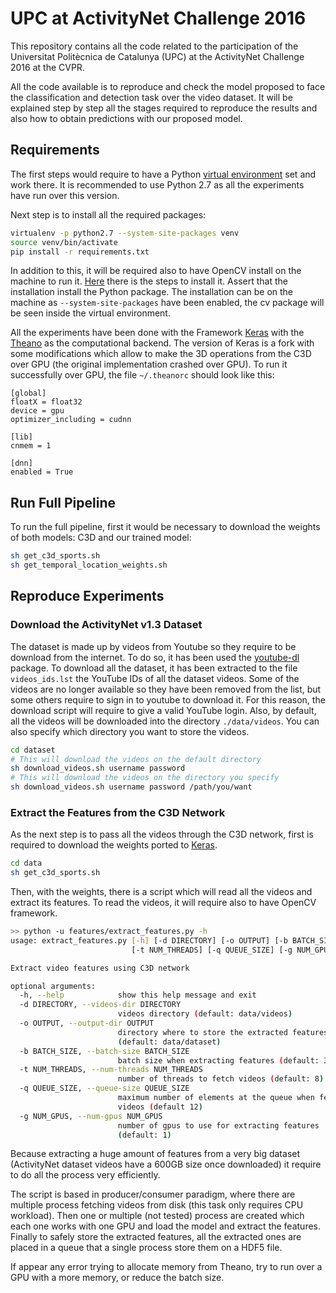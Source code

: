 # UPC at ActivityNet Challenge 2016

This repository contains all the code related to the participation of the Universitat Politècnica
de Catalunya (UPC) at the ActivityNet Challenge 2016 at the CVPR.

All the code available is to reproduce and check the model proposed to face the classification and
detection task over the video dataset. It will be explained step by step all the stages required
to reproduce the results and also how to obtain predictions with our proposed model.


## Requirements

The first steps would require to have a Python
[virtual environment](http://docs.python-guide.org/en/latest/dev/virtualenvs/) set and work there.
It is recommended to use Python 2.7 as all the experiments have run over this version.

Next step is to install all the required packages:
```bash
virtualenv -p python2.7 --system-site-packages venv
source venv/bin/activate
pip install -r requirements.txt
```

In addition to this, it will be required also to have OpenCV install on the machine to run it.
[Here](http://opencv.org/quickstart.html) there is the steps to install it. Assert that the
installation install the Python package. The installation can be on the machine as
`--system-site-packages` have been enabled, the cv package will be seen inside the virtual
environment.

All the experiments have been done with the Framework [Keras](http://keras.io/) with the
[Theano](https://github.com/Theano/Theano) as the computational backend. The version of Keras is a
fork with some modifications which allow to make the 3D operations from the C3D over GPU (the
original implementation crashed over GPU). To run it successfully over GPU, the file `~/.theanorc`
should look like this:
```
[global]
floatX = float32
device = gpu
optimizer_including = cudnn

[lib]
cnmem = 1

[dnn]
enabled = True
```

## Run Full Pipeline

To run the full pipeline, first it would be necessary to download the weights of both models: C3D and our trained model:

```bash
sh get_c3d_sports.sh
sh get_temporal_location_weights.sh

```

## Reproduce Experiments

### Download the ActivityNet v1.3 Dataset

The dataset is made up by videos from Youtube so they require to be download from the internet. To
do so, it has been used the [youtube-dl](https://rg3.github.io/youtube-dl/) package. To download all
the dataset, it has been extracted to the file `videos_ids.lst` the YouTube IDs of all the dataset
videos. Some of the videos are no longer available so they have been removed from the list, but
some others require to sign in to youtube to download it. For this reason, the download script will
require to give a valid YouTube login. Also, by default, all the videos will be downloaded into
the directory `./data/videos`. You can also specify which directory you want to store the videos.

```bash
cd dataset
# This will download the videos on the default directory
sh download_videos.sh username password
# This will download the videos on the directory you specify
sh download_videos.sh username password /path/you/want
```

### Extract the Features from the C3D Network

As the next step is to pass all the videos through the C3D network, first is required to download
the weights ported to [Keras](https://gist.github.com/albertomontesg/d8b21a179c1e6cca0480ebdf292c34d2).

```bash
cd data
sh get_c3d_sports.sh
```

Then, with the weights, there is a script which will read all the videos and extract its features.
To read the videos, it will require also to have OpenCV framework.

```bash
>> python -u features/extract_features.py -h
usage: extract_features.py [-h] [-d DIRECTORY] [-o OUTPUT] [-b BATCH_SIZE]
                           [-t NUM_THREADS] [-q QUEUE_SIZE] [-g NUM_GPUS]

Extract video features using C3D network

optional arguments:
  -h, --help            show this help message and exit
  -d DIRECTORY, --videos-dir DIRECTORY
                        videos directory (default: data/videos)
  -o OUTPUT, --output-dir OUTPUT
                        directory where to store the extracted features
                        (default: data/dataset)
  -b BATCH_SIZE, --batch-size BATCH_SIZE
                        batch size when extracting features (default: 32)
  -t NUM_THREADS, --num-threads NUM_THREADS
                        number of threads to fetch videos (default: 8)
  -q QUEUE_SIZE, --queue-size QUEUE_SIZE
                        maximum number of elements at the queue when fetching
                        videos (default 12)
  -g NUM_GPUS, --num-gpus NUM_GPUS
                        number of gpus to use for extracting features
                        (default: 1)
```

Because extracting a huge amount of features from a very big dataset (ActivityNet dataset videos have a 600GB size once downloaded) it require to do all the process very efficiently.

The script is based in producer/consumer paradigm, where there are multiple process fetching videos from disk (this task only requires CPU workload). Then one or multiple (not tested) process are created which each one works with one GPU and load the model and extract the features. Finally to safely store the extracted features, all the extracted ones are placed in a queue that a single process store them on a HDF5 file.

If appear any error trying to allocate memory from Theano, try to run over a GPU with a more memory, or reduce the batch size.
